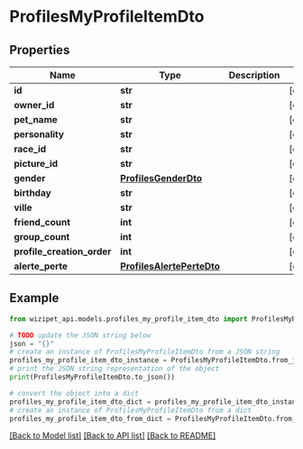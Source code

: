# ProfilesMyProfileItemDto


## Properties

Name | Type | Description | Notes
------------ | ------------- | ------------- | -------------
**id** | **str** |  | [optional] 
**owner_id** | **str** |  | [optional] 
**pet_name** | **str** |  | [optional] 
**personality** | **str** |  | [optional] 
**race_id** | **str** |  | [optional] 
**picture_id** | **str** |  | [optional] 
**gender** | [**ProfilesGenderDto**](ProfilesGenderDto.md) |  | [optional] 
**birthday** | **str** |  | [optional] 
**ville** | **str** |  | [optional] 
**friend_count** | **int** |  | [optional] 
**group_count** | **int** |  | [optional] 
**profile_creation_order** | **int** |  | [optional] 
**alerte_perte** | [**ProfilesAlertePerteDto**](ProfilesAlertePerteDto.md) |  | [optional] 

## Example

```python
from wizipet_api.models.profiles_my_profile_item_dto import ProfilesMyProfileItemDto

# TODO update the JSON string below
json = "{}"
# create an instance of ProfilesMyProfileItemDto from a JSON string
profiles_my_profile_item_dto_instance = ProfilesMyProfileItemDto.from_json(json)
# print the JSON string representation of the object
print(ProfilesMyProfileItemDto.to_json())

# convert the object into a dict
profiles_my_profile_item_dto_dict = profiles_my_profile_item_dto_instance.to_dict()
# create an instance of ProfilesMyProfileItemDto from a dict
profiles_my_profile_item_dto_from_dict = ProfilesMyProfileItemDto.from_dict(profiles_my_profile_item_dto_dict)
```
[[Back to Model list]](../README.md#documentation-for-models) [[Back to API list]](../README.md#documentation-for-api-endpoints) [[Back to README]](../README.md)


